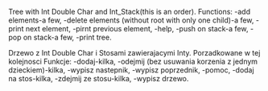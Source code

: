 Tree with Int Double Char and Int_Stack(this is an order).
Functions:
-add elements-a few,
-delete elements (without root with only one child)-a few,
-print next element,
-pirnt previous element,
-help,
-push on stack-a few,
-pop on stack-a few,
-print tree.

Drzewo z Int Double Char i Stosami zawierajacymi Inty. Porzadkowane w tej kolejnosci
Funkcje:
-dodaj-kilka,
-odejmij (bez usuwania korzenia z jednym dzieckiem)-kilka,
-wypisz nastepnik,
-wypisz poprzednik,
-pomoc,
-dodaj na stos-kilka,
-zdejmij ze stosu-kilka,
-wypisz drzewo.
